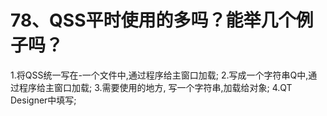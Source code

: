 # 78、QSS平时使用的多吗？能举几个例子吗？

1.将QSS统一写在-一个文件中,通过程序给主窗口加载;
2.写成一个字符串Q中,通过程序给主窗口加载;
3.需要使用的地方, 写一个字符串,加载给对象;
4.QT Designer中填写; 
